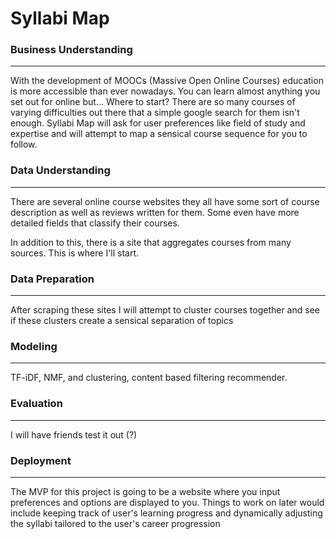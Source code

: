 Syllabi Map
===========

### Business Understanding
----
With the development of MOOCs (Massive Open Online Courses) education is
more accessible than ever nowadays. You can learn almost anything you
set out for online but... Where to start? There are so many courses of
varying difficulties out there that a simple google search for them isn't
enough. Syllabi Map will ask for user preferences like field of study and
expertise and will attempt to map a sensical course sequence for you to
follow.

### Data Understanding
----
There are several online course websites they all have some sort of course
description as well as reviews written for them. Some even have more
detailed fields that classify their courses.

In addition to this, there is a site that aggregates courses from many
sources. This is where I'll start.

### Data Preparation
----
After scraping these sites I will attempt to cluster courses together
and see if these clusters create a sensical separation of topics

### Modeling
----
TF-iDF, NMF, and clustering, content based filtering recommender.

### Evaluation
----
I will have friends test it out (?)

### Deployment
----
The MVP for this project is going to be a website where you input
preferences and options are displayed to you. Things to work on later
would include keeping track of user's learning progress and dynamically
adjusting the syllabi tailored to the user's career progression
